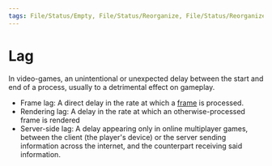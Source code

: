 ```yaml
---
tags: File/Status/Empty, File/Status/Reorganize, File/Status/Reorganize, File/Status/Recategorize, File/Status/Summarize, File/Status/Structuralize
---
```


# Lag


In video-games, an unintentional or unexpected delay between the start and end of a process, usually to a detrimental effect on gameplay.
- Frame lag: A direct delay in the rate at which a [frame](https://en.wikipedia.org/wiki/Glossary_of_video_game_terms#frame) is processed.
- Rendering lag: A delay in the rate at which an otherwise-processed frame is rendered
- Server-side lag: A delay appearing only in online multiplayer games, between the client (the player's device) or the server sending information across the internet, and the counterpart receiving said information.


